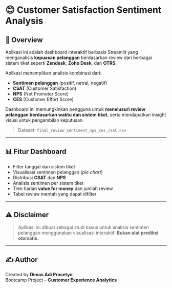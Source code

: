 # 😊 Customer Satisfaction Sentiment Analysis

## 📌 Overview

Aplikasi ini adalah dashboard interaktif berbasis Streamlit yang menganalisis **kepuasan pelanggan** berdasarkan review dari berbagai sistem tiket seperti **Zendesk**, **Zoho Desk**, dan **OTRS**.

Aplikasi menampilkan analisis kombinasi dari:
- **Sentimen pelanggan** (positif, netral, negatif)
- **CSAT** (Customer Satisfaction)
- **NPS** (Net Promoter Score)
- **CES** (Customer Effort Score)

Dashboard ini memungkinkan pengguna untuk **menelusuri review pelanggan berdasarkan waktu dan sistem tiket**, serta mendapatkan insight visual untuk pengambilan keputusan.

> Dataset: `final_review_sentiment_nps_ces_csat.csv`

---

## 📊 Fitur Dashboard

- Filter tanggal dan sistem tiket  
- Visualisasi sentimen pelanggan (*pie chart*)  
- Distribusi **CSAT** dan **NPS**  
- Analisis sentimen per sistem tiket  
- Tren harian **value for money** dan jumlah review  
- Tabel review mentah yang dapat difilter  

---

## ⚠️ Disclaimer

> Aplikasi ini dibuat sebagai studi kasus untuk analisis sentimen pelanggan menggunakan visualisasi interaktif. **Bukan alat prediksi otomatis.**

---

## ✍️ Author

Created by **Dimas Adi Prasetyo**  
Bootcamp Project – **Customer Experience Analytics**
